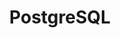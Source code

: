 ---
title: PostgreSQL
categories:
  - relational-database
docs:
  - id: java
    url: https://java.testcontainers.org/modules/databases/postgres/
    example: |
      ```java
      var postgres = new PostgreSQLContainer<>(DockerImageName.parse(("postgres:9.6.12"));
      postgres.start();
      ```
  - id: go
    url: https://golang.testcontainers.org/modules/postgres/
    example: |
      ```go
      container, err := postgres.RunContainer(ctx,
        testcontainers.WithImage("postgres:9.6"),
        postgres.WithDatabase("test"),
        postgres.WithUsername("user"),
        postgres.WithPassword("password"),
      )
      ```
  - id: dotnet
    url: https://www.nuget.org/packages/Testcontainers.PostgreSql
    example: |
      ```csharp
      var postgreSqlContainer = new PostgreSqlBuilder()
        .WithImage("postgres:15.1")
        .Build();
      postgreSqlContainer.StartAsync();
      ```
  - id: nodejs
    url: https://node.testcontainers.org/modules/postgresql/
    example: |
      ```javascript
      const container = await new PostgreSqlContainer().start();
      ```
description: |
  PostgreSQL, also known as Postgres, is a free and open-source relational database management system emphasizing extensibility and SQL compliance.
---